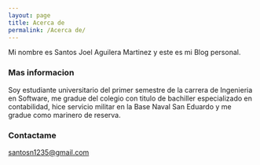 ```yaml
---
layout: page
title: Acerca de
permalink: /Acerca de/
---
```


Mi nombre es Santos Joel Aguilera Martinez y este es mi Blog personal.

### Mas informacion

Soy estudiante universitario del primer semestre de la carrera de Ingenieria en Software, me gradue del colegio con titulo de bachiller especializado en contabilidad, hice servicio militar en la Base Naval San Eduardo y me gradue como marinero de reserva.

### Contactame

santosn1235@gmail.com
